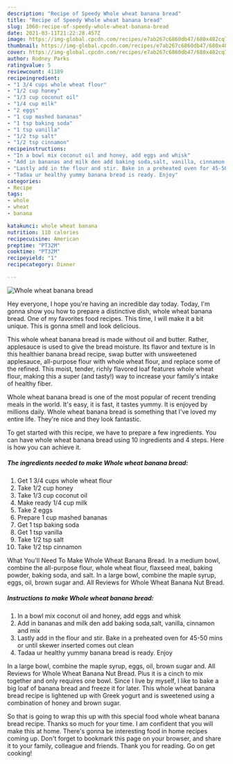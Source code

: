 ```yaml
---
description: "Recipe of Speedy Whole wheat banana bread"
title: "Recipe of Speedy Whole wheat banana bread"
slug: 1060-recipe-of-speedy-whole-wheat-banana-bread
date: 2021-03-11T21:22:28.457Z
image: https://img-global.cpcdn.com/recipes/e7ab267c6860db47/680x482cq70/whole-wheat-banana-bread-recipe-main-photo.jpg
thumbnail: https://img-global.cpcdn.com/recipes/e7ab267c6860db47/680x482cq70/whole-wheat-banana-bread-recipe-main-photo.jpg
cover: https://img-global.cpcdn.com/recipes/e7ab267c6860db47/680x482cq70/whole-wheat-banana-bread-recipe-main-photo.jpg
author: Rodney Parks
ratingvalue: 5
reviewcount: 41189
recipeingredient:
- "1 3/4 cups whole wheat flour"
- "1/2 cup honey"
- "1/3 cup coconut oil"
- "1/4 cup milk"
- "2 eggs"
- "1 cup mashed bananas"
- "1 tsp baking soda"
- "1 tsp vanilla"
- "1/2 tsp salt"
- "1/2 tsp cinnamon"
recipeinstructions:
- "In a bowl mix coconut oil and honey, add eggs and whisk"
- "Add in bananas and milk den add baking soda,salt, vanilla, cinnamon and mix"
- "Lastly add in the flour and stir. Bake in a preheated oven for 45-50 mins or until skewer inserted comes out clean"
- "Tadaa ur healthy yummy banana bread is ready. Enjoy"
categories:
- Recipe
tags:
- whole
- wheat
- banana

katakunci: whole wheat banana 
nutrition: 110 calories
recipecuisine: American
preptime: "PT32M"
cooktime: "PT32M"
recipeyield: "1"
recipecategory: Dinner

---
```



![Whole wheat banana bread](https://img-global.cpcdn.com/recipes/e7ab267c6860db47/680x482cq70/whole-wheat-banana-bread-recipe-main-photo.jpg)

Hey everyone, I hope you're having an incredible day today. Today, I'm gonna show you how to prepare a distinctive dish, whole wheat banana bread. One of my favorites food recipes. This time, I will make it a bit unique. This is gonna smell and look delicious.

This whole wheat banana bread is made without oil and butter. Rather, applesauce is used to give the bread moisture. Its flavor and texture is In this healthier banana bread recipe, swap butter with unsweetened applesauce, all-purpose flour with whole wheat flour, and replace some of the refined. This moist, tender, richly flavored loaf features whole wheat flour, making this a super (and tasty!) way to increase your family&#39;s intake of healthy fiber.

Whole wheat banana bread is one of the most popular of recent trending meals in the world. It's easy, it is fast, it tastes yummy. It is enjoyed by millions daily. Whole wheat banana bread is something that I've loved my entire life. They're nice and they look fantastic.


To get started with this recipe, we have to prepare a few ingredients. You can have whole wheat banana bread using 10 ingredients and 4 steps. Here is how you can achieve it.

<!--inarticleads1-->

##### The ingredients needed to make Whole wheat banana bread:

1. Get 1 3/4 cups whole wheat flour
1. Take 1/2 cup honey
1. Take 1/3 cup coconut oil
1. Make ready 1/4 cup milk
1. Take 2 eggs
1. Prepare 1 cup mashed bananas
1. Get 1 tsp baking soda
1. Get 1 tsp vanilla
1. Take 1/2 tsp salt
1. Take 1/2 tsp cinnamon


What You&#39;ll Need To Make Whole Wheat Banana Bread. In a medium bowl, combine the all-purpose flour, whole wheat flour, flaxseed meal, baking powder, baking soda, and salt. In a large bowl, combine the maple syrup, eggs, oil, brown sugar and. All Reviews for Whole Wheat Banana Nut Bread. 

<!--inarticleads2-->

##### Instructions to make Whole wheat banana bread:

1. In a bowl mix coconut oil and honey, add eggs and whisk
1. Add in bananas and milk den add baking soda,salt, vanilla, cinnamon and mix
1. Lastly add in the flour and stir. Bake in a preheated oven for 45-50 mins or until skewer inserted comes out clean
1. Tadaa ur healthy yummy banana bread is ready. Enjoy


In a large bowl, combine the maple syrup, eggs, oil, brown sugar and. All Reviews for Whole Wheat Banana Nut Bread. Plus it is a cinch to mix together and only requires one bowl. Since I live by myself, I like to bake a big loaf of banana bread and freeze it for later. This whole wheat banana bread recipe is lightened up with Greek yogurt and is sweetened using a combination of honey and brown sugar. 

So that is going to wrap this up with this special food whole wheat banana bread recipe. Thanks so much for your time. I am confident that you will make this at home. There's gonna be interesting food in home recipes coming up. Don't forget to bookmark this page on your browser, and share it to your family, colleague and friends. Thank you for reading. Go on get cooking!
